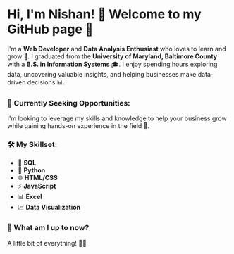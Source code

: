 # Hi, I'm Nishan! 👋 Welcome to my GitHub page 🎉

I'm a **Web Developer** and **Data Analysis Enthusiast** who loves to learn and grow 🌱. I graduated from the **University of Maryland, Baltimore County** with a **B.S. in Information Systems** 🎓. I enjoy spending hours exploring data, uncovering valuable insights, and helping businesses make data-driven decisions 📊.

### 🚀 Currently Seeking Opportunities:
I'm looking to leverage my skills and knowledge to help your business grow while gaining hands-on experience in the field 💼.

### 🛠️ My Skillset:
- 💾 **SQL**
- 🐍 **Python**
- 🌐 **HTML/CSS**
- ⚡ **JavaScript**
- 📊 **Excel**
- 📈 **Data Visualization**

### 🌟 What am I up to now?
A little bit of everything! 🧑‍💻
